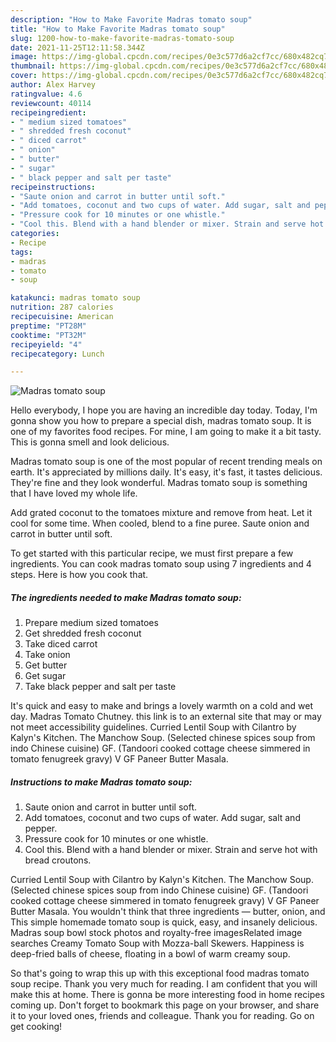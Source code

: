 ```yaml
---
description: "How to Make Favorite Madras tomato soup"
title: "How to Make Favorite Madras tomato soup"
slug: 1200-how-to-make-favorite-madras-tomato-soup
date: 2021-11-25T12:11:58.344Z
image: https://img-global.cpcdn.com/recipes/0e3c577d6a2cf7cc/680x482cq70/madras-tomato-soup-recipe-main-photo.jpg
thumbnail: https://img-global.cpcdn.com/recipes/0e3c577d6a2cf7cc/680x482cq70/madras-tomato-soup-recipe-main-photo.jpg
cover: https://img-global.cpcdn.com/recipes/0e3c577d6a2cf7cc/680x482cq70/madras-tomato-soup-recipe-main-photo.jpg
author: Alex Harvey
ratingvalue: 4.6
reviewcount: 40114
recipeingredient:
- " medium sized tomatoes"
- " shredded fresh coconut"
- " diced carrot"
- " onion"
- " butter"
- " sugar"
- " black pepper and salt per taste"
recipeinstructions:
- "Saute onion and carrot in butter until soft."
- "Add tomatoes, coconut and two cups of water. Add sugar, salt and pepper."
- "Pressure cook for 10 minutes or one whistle."
- "Cool this. Blend with a hand blender or mixer. Strain and serve hot with bread croutons."
categories:
- Recipe
tags:
- madras
- tomato
- soup

katakunci: madras tomato soup 
nutrition: 287 calories
recipecuisine: American
preptime: "PT28M"
cooktime: "PT32M"
recipeyield: "4"
recipecategory: Lunch

---
```



![Madras tomato soup](https://img-global.cpcdn.com/recipes/0e3c577d6a2cf7cc/680x482cq70/madras-tomato-soup-recipe-main-photo.jpg)

Hello everybody, I hope you are having an incredible day today. Today, I'm gonna show you how to prepare a special dish, madras tomato soup. It is one of my favorites food recipes. For mine, I am going to make it a bit tasty. This is gonna smell and look delicious.

Madras tomato soup is one of the most popular of recent trending meals on earth. It's appreciated by millions daily. It's easy, it's fast, it tastes delicious. They're fine and they look wonderful. Madras tomato soup is something that I have loved my whole life.

Add grated coconut to the tomatoes mixture and remove from heat. Let it cool for some time. When cooled, blend to a fine puree. Saute onion and carrot in butter until soft.


To get started with this particular recipe, we must first prepare a few ingredients. You can cook madras tomato soup using 7 ingredients and 4 steps. Here is how you cook that.

<!--inarticleads1-->

##### The ingredients needed to make Madras tomato soup:

1. Prepare  medium sized tomatoes
1. Get  shredded fresh coconut
1. Take  diced carrot
1. Take  onion
1. Get  butter
1. Get  sugar
1. Take  black pepper and salt per taste


It&#39;s quick and easy to make and brings a lovely warmth on a cold and wet day. Madras Tomato Chutney. this link is to an external site that may or may not meet accessibility guidelines. Curried Lentil Soup with Cilantro by Kalyn&#39;s Kitchen. The Manchow Soup. (Selected chinese spices soup from indo Chinese cuisine) GF. (Tandoori cooked cottage cheese simmered in tomato fenugreek gravy) V GF Paneer Butter Masala. 

<!--inarticleads2-->

##### Instructions to make Madras tomato soup:

1. Saute onion and carrot in butter until soft.
1. Add tomatoes, coconut and two cups of water. Add sugar, salt and pepper.
1. Pressure cook for 10 minutes or one whistle.
1. Cool this. Blend with a hand blender or mixer. Strain and serve hot with bread croutons.


Curried Lentil Soup with Cilantro by Kalyn&#39;s Kitchen. The Manchow Soup. (Selected chinese spices soup from indo Chinese cuisine) GF. (Tandoori cooked cottage cheese simmered in tomato fenugreek gravy) V GF Paneer Butter Masala. You wouldn&#39;t think that three ingredients — butter, onion, and This simple homemade tomato soup is quick, easy, and insanely delicious. Madras soup bowl stock photos and royalty-free imagesRelated image searches Creamy Tomato Soup with Mozza-ball Skewers. Happiness is deep-fried balls of cheese, floating in a bowl of warm creamy soup. 

So that's going to wrap this up with this exceptional food madras tomato soup recipe. Thank you very much for reading. I am confident that you will make this at home. There is gonna be more interesting food in home recipes coming up. Don't forget to bookmark this page on your browser, and share it to your loved ones, friends and colleague. Thank you for reading. Go on get cooking!
